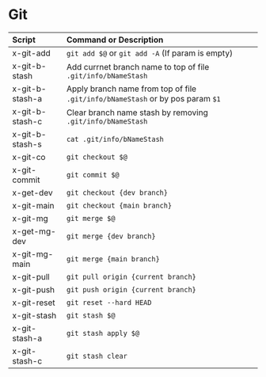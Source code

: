 # Git

| Script            | Command or Description                                                            |
| :---------------- | :-------------------------------------------------------------------------------- |
| x-git-add         | `git add $@` or `git add -A` (If param is empty)                                  |
| x-git-b-stash     | Add currnet branch name to top of file `.git/info/bNameStash`                     |
| x-git-b-stash-a   | Apply branch name from top of file `.git/info/bNameStash` or by pos param `$1`    |
| x-git-b-stash-c   | Clear branch name stash by removing `.git/info/bNameStash`                        |
| x-git-b-stash-s   | `cat .git/info/bNameStash`                                                        |
| x-git-co          | `git checkout $@`                                                                 |
| x-git-commit      | `git commit $@`                                                                   |
| x-get-dev         | `git checkout {dev branch}`                                                       |
| x-git-main        | `git checkout {main branch}`                                                      |
| x-git-mg          | `git merge $@`                                                                    |
| x-get-mg-dev      | `git merge {dev branch}`                                                          |
| x-git-mg-main     | `git merge {main branch}`                                                         |
| x-git-pull        | `git pull origin {current branch}`                                                |
| x-git-push        | `git push origin {current branch}`                                                |
| x-git-reset       | `git reset --hard HEAD`                                                           |
| x-git-stash       | `git stash $@`                                                                    |
| x-git-stash-a     | `git stash apply $@`                                                              |
| x-git-stash-c     | `git stash clear`                                                                 |